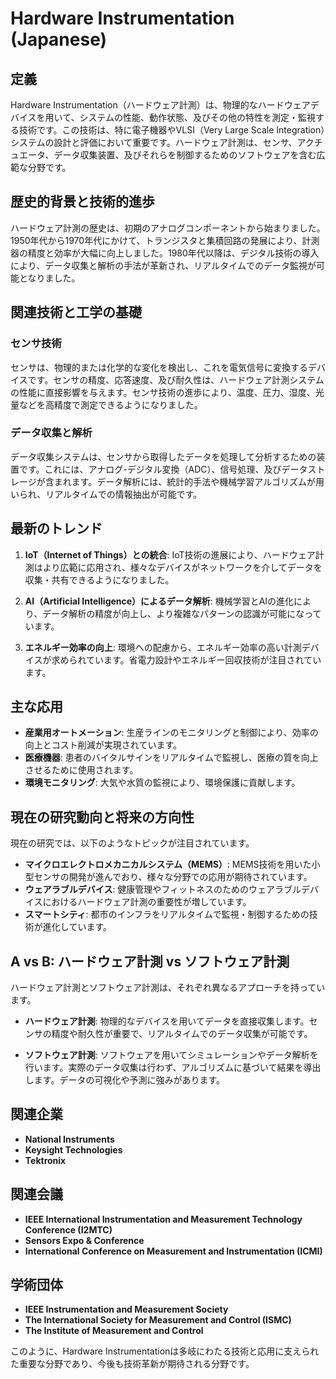 # Hardware Instrumentation (Japanese)

## 定義

Hardware Instrumentation（ハードウェア計測）は、物理的なハードウェアデバイスを用いて、システムの性能、動作状態、及びその他の特性を測定・監視する技術です。この技術は、特に電子機器やVLSI（Very Large Scale Integration）システムの設計と評価において重要です。ハードウェア計測は、センサ、アクチュエータ、データ収集装置、及びそれらを制御するためのソフトウェアを含む広範な分野です。

## 歴史的背景と技術的進歩

ハードウェア計測の歴史は、初期のアナログコンポーネントから始まりました。1950年代から1970年代にかけて、トランジスタと集積回路の発展により、計測器の精度と効率が大幅に向上しました。1980年代以降は、デジタル技術の導入により、データ収集と解析の手法が革新され、リアルタイムでのデータ監視が可能となりました。

## 関連技術と工学の基礎

### センサ技術

センサは、物理的または化学的な変化を検出し、これを電気信号に変換するデバイスです。センサの精度、応答速度、及び耐久性は、ハードウェア計測システムの性能に直接影響を与えます。センサ技術の進歩により、温度、圧力、湿度、光量などを高精度で測定できるようになりました。

### データ収集と解析

データ収集システムは、センサから取得したデータを処理して分析するための装置です。これには、アナログ-デジタル変換（ADC）、信号処理、及びデータストレージが含まれます。データ解析には、統計的手法や機械学習アルゴリズムが用いられ、リアルタイムでの情報抽出が可能です。

## 最新のトレンド

1. **IoT（Internet of Things）との統合**: IoT技術の進展により、ハードウェア計測はより広範に応用され、様々なデバイスがネットワークを介してデータを収集・共有できるようになりました。
   
2. **AI（Artificial Intelligence）によるデータ解析**: 機械学習とAIの進化により、データ解析の精度が向上し、より複雑なパターンの認識が可能になっています。

3. **エネルギー効率の向上**: 環境への配慮から、エネルギー効率の高い計測デバイスが求められています。省電力設計やエネルギー回収技術が注目されています。

## 主な応用

- **産業用オートメーション**: 生産ラインのモニタリングと制御により、効率の向上とコスト削減が実現されています。
- **医療機器**: 患者のバイタルサインをリアルタイムで監視し、医療の質を向上させるために使用されます。
- **環境モニタリング**: 大気や水質の監視により、環境保護に貢献します。

## 現在の研究動向と将来の方向性

現在の研究では、以下のようなトピックが注目されています。

- **マイクロエレクトロメカニカルシステム（MEMS）**: MEMS技術を用いた小型センサの開発が進んでおり、様々な分野での応用が期待されています。
- **ウェアラブルデバイス**: 健康管理やフィットネスのためのウェアラブルデバイスにおけるハードウェア計測の重要性が増しています。
- **スマートシティ**: 都市のインフラをリアルタイムで監視・制御するための技術が進化しています。

## A vs B: ハードウェア計測 vs ソフトウェア計測

ハードウェア計測とソフトウェア計測は、それぞれ異なるアプローチを持っています。

- **ハードウェア計測**: 物理的なデバイスを用いてデータを直接収集します。センサの精度や耐久性が重要で、リアルタイムでのデータ収集が可能です。
  
- **ソフトウェア計測**: ソフトウェアを用いてシミュレーションやデータ解析を行います。実際のデータ収集は行わず、アルゴリズムに基づいて結果を導出します。データの可視化や予測に強みがあります。

## 関連企業

- **National Instruments**
- **Keysight Technologies**
- **Tektronix**

## 関連会議

- **IEEE International Instrumentation and Measurement Technology Conference (I2MTC)**
- **Sensors Expo & Conference**
- **International Conference on Measurement and Instrumentation (ICMI)**

## 学術団体

- **IEEE Instrumentation and Measurement Society**
- **The International Society for Measurement and Control (ISMC)**
- **The Institute of Measurement and Control** 

このように、Hardware Instrumentationは多岐にわたる技術と応用に支えられた重要な分野であり、今後も技術革新が期待される分野です。